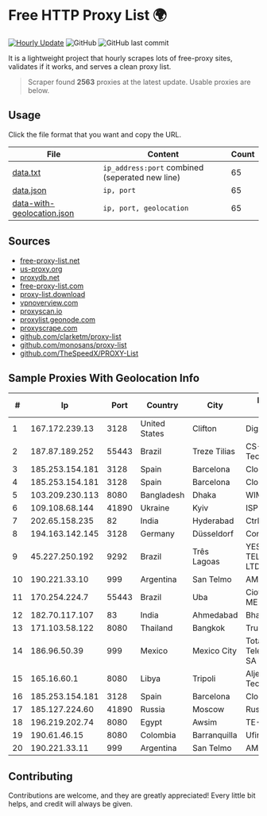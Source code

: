 
# Free HTTP Proxy List 🌍

[![Hourly Update](https://github.com/mertguvencli/http-proxy-list/actions/workflows/main.yml/badge.svg?branch=main)](https://github.com/mertguvencli/http-proxy-list/actions/workflows/main.yml)
![GitHub](https://img.shields.io/github/license/mertguvencli/http-proxy-list)
![GitHub last commit](https://img.shields.io/github/last-commit/mertguvencli/http-proxy-list)

It is a lightweight project that hourly scrapes lots of free-proxy sites, validates if it works, and serves a clean proxy list.


> Scraper found **2563** proxies at the latest update. Usable proxies are below.

## Usage

Click the file format that you want and copy the URL.


|File|Content|Count|
|----|-------|-----|
|[data.txt](https://raw.githubusercontent.com/mertguvencli/http-proxy-list/main/proxy-list/data.txt)|`ip_address:port` combined (seperated new line)|65|
|[data.json](https://raw.githubusercontent.com/mertguvencli/http-proxy-list/main/proxy-list/data.json)|`ip, port`|65|
|[data-with-geolocation.json](https://raw.githubusercontent.com/mertguvencli/http-proxy-list/main/proxy-list/data-with-geolocation.json)|`ip, port, geolocation`|65|

## Sources

* [free-proxy-list.net](https://free-proxy-list.net)
* [us-proxy.org](https://www.us-proxy.org)
* [proxydb.net](http://proxydb.net)
* [free-proxy-list.com](https://free-proxy-list.com/?page=&port=&type%5B%5D=http&type%5B%5D=https&up_time=0&search=Search)
* [proxy-list.download](https://www.proxy-list.download/HTTP)
* [vpnoverview.com](https://vpnoverview.com/privacy/anonymous-browsing/free-proxy-servers)
* [proxyscan.io](https://www.proxyscan.io)
* [proxylist.geonode.com](https://proxylist.geonode.com/api/proxy-list?limit=300&page=1&sort_by=lastChecked&sort_type=desc&protocols=http,https)
* [proxyscrape.com](https://api.proxyscrape.com/v2/?request=displayproxies&protocol=http&timeout=10000&country=all&ssl=all&anonymity=all)
* [github.com/clarketm/proxy-list](https://raw.githubusercontent.com/clarketm/proxy-list/master/proxy-list-raw.txt)
* [github.com/monosans/proxy-list](https://raw.githubusercontent.com/monosans/proxy-list/main/proxies/http.txt)
* [github.com/TheSpeedX/PROXY-List](https://raw.githubusercontent.com/TheSpeedX/PROXY-List/master/http.txt)


## Sample Proxies With Geolocation Info

|#|Ip|Port|Country|City|Internet Service Provider|
|-|--|----|-------|----|-------------------------|
|1|167.172.239.13|3128|United States|Clifton|DigitalOcean, LLC|
|2|187.87.189.252|55443|Brazil|Treze Tilias|CS-NET InformÔtica e Tecnologia Ltda.|
|3|185.253.154.181|3128|Spain|Barcelona|Cloudi Nextgen SL|
|4|185.253.154.181|3128|Spain|Barcelona|Cloudi Nextgen SL|
|5|103.209.230.113|8080|Bangladesh|Dhaka|WIMS1|
|6|109.108.68.144|41890|Ukraine|Kyiv|ISP KievNet|
|7|202.65.158.235|82|India|Hyderabad|CtrlS Datacenters Ltd.|
|8|194.163.142.145|3128|Germany|Düsseldorf|Contabo GmbH|
|9|45.227.250.192|9292|Brazil|Três Lagoas|YES TELECOM TELECOMUNICAÔÔES LTDA|
|10|190.221.33.10|999|Argentina|San Telmo|AMX Argentina S.A.|
|11|170.254.224.7|55443|Brazil|Uba|Ciotec Telecom Ltda ME|
|12|182.70.117.107|83|India|Ahmedabad|Bharti Airtel Limited|
|13|171.103.58.122|8080|Thailand|Bangkok|True Internet Co., Ltd.|
|14|186.96.50.39|999|Mexico|Mexico City|Total Play Telecomunicaciones SA De CV|
|15|165.16.60.1|8080|Libya|Tripoli|Aljeel Aljadeed For Technology|
|16|185.253.154.181|3128|Spain|Barcelona|Cloudi Nextgen SL|
|17|185.127.224.60|41890|Russia|Moscow|Rusphone OOO|
|18|196.219.202.74|8080|Egypt|Awsim|TE-AS|
|19|190.61.46.15|8080|Colombia|Barranquilla|Ufinet Panama S.A.|
|20|190.221.33.11|999|Argentina|San Telmo|AMX Argentina S.A.|



## Contributing

Contributions are welcome, and they are greatly appreciated! Every
little bit helps, and credit will always be given.

